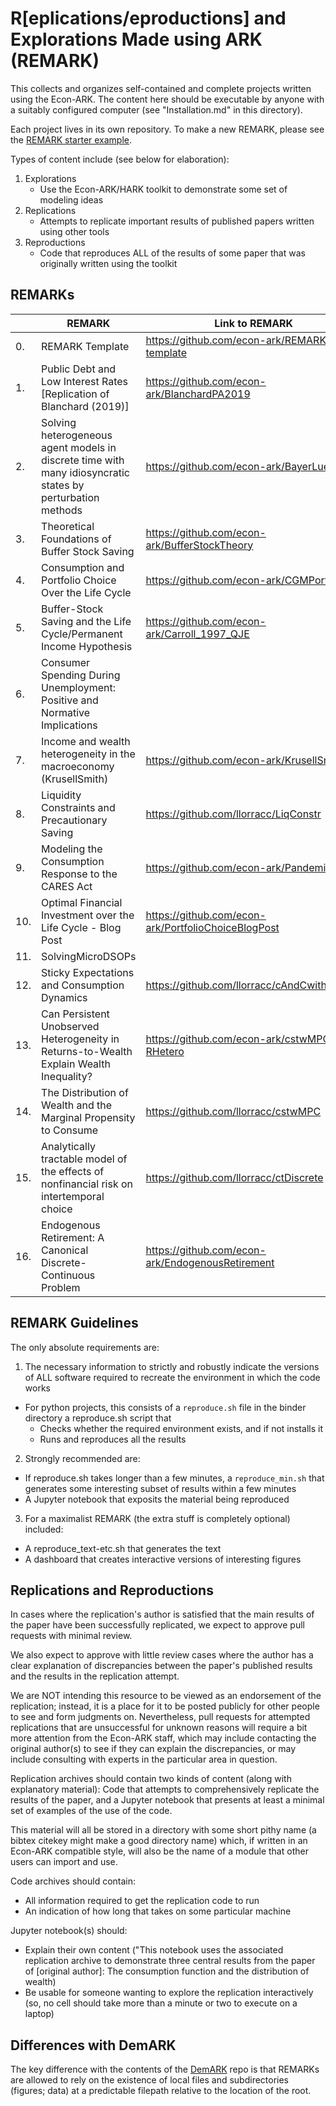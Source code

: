 # R[eplications/eproductions] and Explorations Made using ARK (REMARK)

This collects and organizes self-contained and complete projects written using the Econ-ARK.
The content here should be executable by anyone with a suitably configured computer (see "Installation.md"
in this directory).

Each project lives in its own repository. To make a new REMARK, please see the [REMARK starter example](https://github.com/econ-ark/REMARK-starter-example).  

Types of content include (see below for elaboration):

1. Explorations
   * Use the Econ-ARK/HARK toolkit to demonstrate some set of modeling ideas
1. Replications
   * Attempts to replicate important results of published papers written using other tools
1. Reproductions
   * Code that reproduces ALL of the results of some paper that was originally written using the toolkit

## REMARKs

| | REMARK       |  Link to REMARK |
| --| ------------ | ----------------|
| 0. | REMARK Template | https://github.com/econ-ark/REMARK-template |
| 1. | Public Debt and Low Interest Rates [Replication of Blanchard (2019)]            | https://github.com/econ-ark/BlanchardPA2019                |
| 2. | Solving heterogeneous agent models in discrete time with many idiosyncratic states by perturbation methods | https://github.com/econ-ark/BayerLuetticke |
| 3. | Theoretical Foundations of Buffer Stock Saving | https://github.com/econ-ark/BufferStockTheory |
| 4. | Consumption and Portfolio Choice Over the Life Cycle | https://github.com/econ-ark/CGMPortfolio |
| 5. | Buffer-Stock Saving and the Life Cycle/Permanent Income Hypothesis | https://github.com/econ-ark/Carroll_1997_QJE |
| 6. | Consumer Spending During Unemployment: Positive and Normative Implications | |
| 7. | Income and wealth heterogeneity in the macroeconomy (KrusellSmith) | https://github.com/econ-ark/KrusellSmith |
| 8. | Liquidity Constraints and Precautionary Saving | https://github.com/llorracc/LiqConstr |
| 9. | Modeling the Consumption Response to the CARES Act | https://github.com/econ-ark/Pandemic |
| 10. | Optimal Financial Investment over the Life Cycle - Blog Post | https://github.com/econ-ark/PortfolioChoiceBlogPost |
| 11. | SolvingMicroDSOPs | |
| 12. | Sticky Expectations and Consumption Dynamics | https://github.com/llorracc/cAndCwithStickyE |
| 13. | Can Persistent Unobserved Heterogeneity in Returns-to-Wealth Explain Wealth Inequality? | https://github.com/econ-ark/cstwMPC-RHetero  |
| 14. | The Distribution of Wealth and the Marginal Propensity to Consume | https://github.com/llorracc/cstwMPC |
| 15. | Analytically tractable model of the effects of nonfinancial risk on intertemporal choice | https://github.com/llorracc/ctDiscrete |
| 16. | Endogenous Retirement: A Canonical Discrete-Continuous Problem | https://github.com/econ-ark/EndogenousRetirement |

## REMARK Guidelines

The only absolute requirements are:

1. The necessary information to strictly and robustly indicate the versions of ALL software required to recreate the environment in which the code works
  - For python projects, this consists of a `reproduce.sh` file in the binder directory
a reproduce.sh script that
     - Checks whether the required environment exists, and if not installs it
     - Runs and reproduces all the results
     
2. Strongly recommended are:
  - If reproduce.sh takes longer than a few minutes, a `reproduce_min.sh` that generates some interesting subset of results within a few minutes
  - A Jupyter notebook that exposits the material being reproduced

3. For a maximalist REMARK (the extra stuff is completely optional) included:
  - A reproduce_text-etc.sh that generates the text
  - A dashboard that creates interactive versions of interesting figures

## Replications and Reproductions

<!--
The [ballpark](http://github.com/econ-ark/ballpark) is a place for the set of papers that we would be delighted to have replicated in the Econ-ARK.

This REMARK repo is where we intend to store such replications (as well as the code for papers whose codebase was originally written using the Econ-ARK).
-->

In cases where the replication's author is satisfied that the main results of the paper have been successfully replicated, we expect to approve pull requests with minimal review.

We also expect to approve with little review cases where the author has a clear explanation of discrepancies between the paper's published results and the results in the replication attempt.

We are NOT intending this resource to be viewed as an endorsement of the replication; instead, it is a place for it to be posted publicly for other people to see and form judgments on. Nevertheless, pull requests for attempted replications that are unsuccessful for unknown reasons will require a bit more attention from the Econ-ARK staff, which may include contacting the original author(s) to see if they can explain the discrepancies, or may include consulting with experts in the particular area in question.

Replication archives should contain two kinds of content (along with explanatory material):
Code that attempts to comprehensively replicate the results of the paper, and a Jupyter notebook that presents at least a minimal set of examples of the use of the code.

This material will all be stored in a directory with some short pithy name (a bibtex citekey might make a good directory name) which, if written in an Econ-ARK compatible style, will also be the name of a module that other users can import and use.

Code archives should contain:
   * All information required to get the replication code to run
   * An indication of how long that takes on some particular machine

Jupyter notebook(s) should:
   * Explain their own content ("This notebook uses the associated replication archive to demonstrate three central results from the paper of [original author]: The consumption function and the distribution of wealth)
   * Be usable for someone wanting to explore the replication interactively (so, no cell should take more than a minute or two to execute on a laptop)

## Differences with DemARK

The key difference with the contents of the [DemARK](https://github.com/econ-ark/DemARK) repo is that REMARKs are allowed to rely on the existence of local files and subdirectories (figures; data) at a predictable filepath relative to the location of the root.
